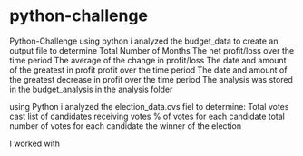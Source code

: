 # python-challenge
Python-Challenge
using python i analyzed the budget_data to create an output file to determine
Total Number of Months
The net profit/loss over the time period
The average of the change in profit/loss
The date and amount of the greatest in profit profit over the time period
The date and amount of the greatest decrease in profit over the time period
The analysis was stored in the budget_analysis in the analysis folder

using Python i analyzed the election_data.cvs fiel to determine:
Total votes cast
list of candidates receiving votes
% of votes for each candidate
total number of votes for each candidate
the winner of the election

I worked with 
